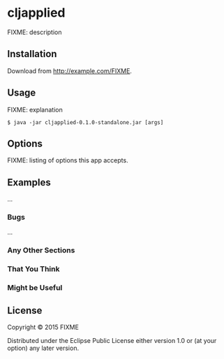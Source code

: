 # cljapplied

FIXME: description

## Installation

Download from http://example.com/FIXME.

## Usage

FIXME: explanation

    $ java -jar cljapplied-0.1.0-standalone.jar [args]

## Options

FIXME: listing of options this app accepts.

## Examples

...

### Bugs

...

### Any Other Sections
### That You Think
### Might be Useful

## License

Copyright © 2015 FIXME

Distributed under the Eclipse Public License either version 1.0 or (at
your option) any later version.
